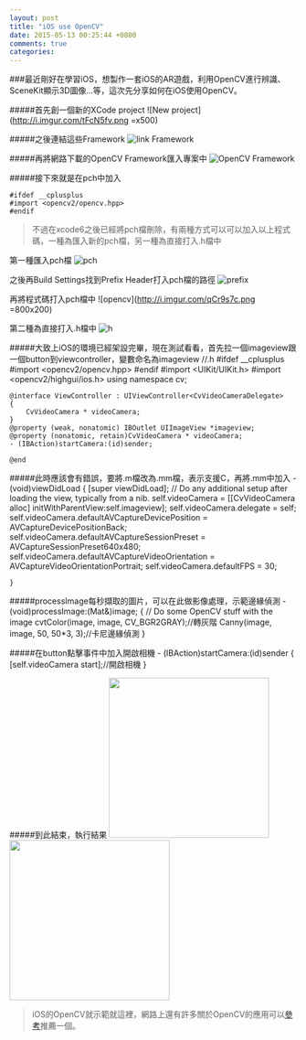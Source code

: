 ```yaml
---
layout: post
title: "iOS use OpenCV"
date: 2015-05-13 00:25:44 +0800
comments: true
categories: 
---
```


###最近剛好在學習iOS，想製作一套iOS的AR遊戲，利用OpenCV進行辨識、SceneKit顯示3D圖像...等，這次先分享如何在iOS使用OpenCV。



#####首先創一個新的XCode project
![New project](http://i.imgur.com/tFcN5fv.png =x500)


#####之後連結這些Framework
![link Framework](http://i.imgur.com/jKHHFcw.png)


#####再將網路下載的OpenCV Framework匯入專案中
![OpenCV Framework](http://i.imgur.com/epnpmO4.png)


#####接下來就是在pch中加入

	#ifdef __cplusplus
	#import <opencv2/opencv.hpp>
	#endif
	
>不過在xcode6之後已經將pch檔刪除，有兩種方式可以可以加入以上程式碼，一種為匯入新的pch檔，另一種為直接打入.h檔中


第一種匯入pch檔
![pch](http://i.imgur.com/4mvtHg3.png)

之後再Build Settings找到Prefix Header打入pch檔的路徑
![prefix](http://i.imgur.com/ujuwGZ1.png)

再將程式碼打入pch檔中
![opencv](http://i.imgur.com/qCr9s7c.png =800x200)

第二種為直接打入.h檔中
![h](http://i.imgur.com/ZlGgcwE.png)

#####大致上iOS的環境已經架設完畢，現在測試看看，首先拉一個imageview跟一個button到viewcontroller，變數命名為imageview
	//.h
	#ifdef __cplusplus
	#import <opencv2/opencv.hpp>
	#endif
	#import <UIKit/UIKit.h>
	#import <opencv2/highgui/ios.h>
	using namespace cv;

	@interface ViewController : UIViewController<CvVideoCameraDelegate>
	{
    	CvVideoCamera * videoCamera;
	}
	@property (weak, nonatomic) IBOutlet UIImageView *imageview;
	@property (nonatomic, retain)CvVideoCamera * videoCamera;
	- (IBAction)startCamera:(id)sender;

	@end

#####此時應該會有錯誤，要將.m檔改為.mm檔，表示支援C，再將.mm中加入
	- (void)viewDidLoad {
    	[super viewDidLoad];
    	// Do any additional setup after loading the view, typically from a nib.
    	self.videoCamera = [[CvVideoCamera alloc] initWithParentView:self.imageview];
    	self.videoCamera.delegate = self;
    	self.videoCamera.defaultAVCaptureDevicePosition = AVCaptureDevicePositionBack;
    	self.videoCamera.defaultAVCaptureSessionPreset = AVCaptureSessionPreset640x480;
    	self.videoCamera.defaultAVCaptureVideoOrientation = AVCaptureVideoOrientationPortrait;
    	self.videoCamera.defaultFPS = 30;
    	
	}

#####processImage每秒擷取的圖片，可以在此做影像處理，示範邊緣偵測
	- (void)processImage:(Mat&)image;
	{
    	// Do some OpenCV stuff with the image
    	cvtColor(image, image, CV_BGR2GRAY);//轉灰階
    	Canny(image, image, 50, 50*3, 3);//卡尼邊緣偵測
	}

#####在button點擊事件中加入開啟相機
	- (IBAction)startCamera:(id)sender {
    	[self.videoCamera start];//開啟相機
	}

#####到此結束，執行結果
<img src="http://i.imgur.com/awFN1Tf.jpg" width="280">
<img src="http://i.imgur.com/wwvKAst.jpg" width="280">


>iOS的OpenCV就示範就這裡，網路上還有許多關於OpenCV的應用可以[參考](http://ccw1986.blogspot.tw/2013/09/learningopencv.html)推薦一個。


